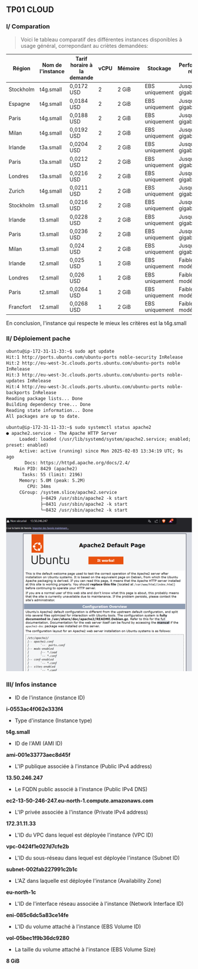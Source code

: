 ## TP01 CLOUD

### I/ Comparation

> Voici le tableau comparatif des différentes instances disponibles à usage général, correpondant au criètes demandées:

| Région    | Nom de l'instance | Tarif horaire à la demande | vCPU | Mémoire | Stockage       | Performances réseau |
| --------- | ----------------- | -------------------------- | ---- | ------- | -------------- | ------------------- |
| Stockholm | t4g.small         | 0,0172 USD                 | 2    | 2 GiB   | EBS uniquement | Jusqu’à 5 gigabits  |
| Espagne   | t4g.small         | 0,0184 USD                 | 2    | 2 GiB   | EBS uniquement | Jusqu’à 5 gigabits  |
| Paris     | t4g.small         | 0,0188 USD                 | 2    | 2 GiB   | EBS uniquement | Jusqu’à 5 gigabits  |
| Milan     | t4g.small         | 0,0192 USD                 | 2    | 2 GiB   | EBS uniquement | Jusqu’à 5 gigabits  |
| Irlande   | t3a.small         | 0,0204 USD                 | 2    | 2 GiB   | EBS uniquement | Jusqu’à 5 gigabits  |
| Paris     | t3a.small         | 0,0212 USD                 | 2    | 2 GiB   | EBS uniquement | Jusqu’à 5 gigabits  |
| Londres   | t3a.small         | 0,0216 USD                 | 2    | 2 GiB   | EBS uniquement | Jusqu’à 5 gigabits  |
| Zurich    | t4g.small         | 0,0211 USD                 | 2    | 2 GiB   | EBS uniquement | Jusqu’à 5 gigabits  |
| Stockholm | t3.small          | 0,0216 USD                 | 2    | 2 GiB   | EBS uniquement | Jusqu’à 5 gigabits  |
| Irlande   | t3.small          | 0,0228 USD                 | 2    | 2 GiB   | EBS uniquement | Jusqu’à 5 gigabits  |
| Paris     | t3.small          | 0,0236 USD                 | 2    | 2 GiB   | EBS uniquement | Jusqu’à 5 gigabits  |
| Milan     | t3.small          | 0,024 USD                  | 2    | 2 GiB   | EBS uniquement | Jusqu’à 5 gigabits  |
| Irlande   | t2.small          | 0,025 USD                  | 1    | 2 GiB   | EBS uniquement | Faible à modéré     |
| Londres   | t2.small          | 0,026 USD                  | 1    | 2 GiB   | EBS uniquement | Faible à modéré     |
| Paris     | t2.small          | 0,0264 USD                 | 1    | 2 GiB   | EBS uniquement | Faible à modéré     |
| Francfort | t2.small          | 0,0268 USD                 | 1    | 2 GiB   | EBS uniquement | Faible à modéré     |

En conclusion, l'instance qui respecte le mieux les critères est la t4g.small

### II/ Déploiement pache

```
ubuntu@ip-172-31-11-33:~$ sudo apt update
Hit:1 http://ports.ubuntu.com/ubuntu-ports noble-security InRelease
Hit:2 http://eu-west-3c.clouds.ports.ubuntu.com/ubuntu-ports noble InRelease
Hit:3 http://eu-west-3c.clouds.ports.ubuntu.com/ubuntu-ports noble-updates InRelease
Hit:4 http://eu-west-3c.clouds.ports.ubuntu.com/ubuntu-ports noble-backports InRelease
Reading package lists... Done
Building dependency tree... Done
Reading state information... Done
All packages are up to date.

```

```
ubuntu@ip-172-31-11-33:~$ sudo systemctl status apache2
● apache2.service - The Apache HTTP Server
     Loaded: loaded (/usr/lib/systemd/system/apache2.service; enabled; preset: enabled)
     Active: active (running) since Mon 2025-02-03 13:34:19 UTC; 9s ago
       Docs: https://httpd.apache.org/docs/2.4/
   Main PID: 8429 (apache2)
      Tasks: 55 (limit: 2196)
     Memory: 5.0M (peak: 5.2M)
        CPU: 34ms
     CGroup: /system.slice/apache2.service
             ├─8429 /usr/sbin/apache2 -k start
             ├─8431 /usr/sbin/apache2 -k start
             └─8432 /usr/sbin/apache2 -k start
```

![image](./screen/apache.png)

### III/ Infos instance

- ID de l'instance (instance ID)

**i-0553ac4f062e333f4**

- Type d'instance (Instance type)

**t4g.small**

- ID de l'AMI (AMI ID)

**ami-001e33773aec8d45f**

- L'IP publique associée à l'instance (Public IPv4 address)

**13.50.246.247**

- Le FQDN public associé à l'instance (Public IPv4 DNS)

**ec2-13-50-246-247.eu-north-1.compute.amazonaws.com**

- L'IP privée associée à l'instance (Private IPv4 address)

**172.31.11.33**

- L'ID du VPC dans lequel est déployée l'instance (VPC ID)

**vpc-0424f1e027d7cfe2b**

- L'ID du sous-réseau dans lequel est déployée l'instance (Subnet ID)

**subnet-002fab227991c2b1c**

- L'AZ dans laquelle est déployée l'instance (Availability Zone)

**eu-north-1c**

- L'ID de l'interface réseau associée à l'instance (Network Interface ID)

**eni-085c6dc5a83ce14fe**

- L'ID du volume attaché à l'instance (EBS Volume ID)

**vol-05bec1f9b36dc9280**

- La taille du volume attaché à l'instance (EBS Volume Size)

**8 GiB**
